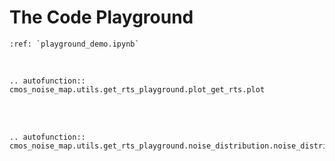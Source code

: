 # The Code Playground

```{eval-rst}
:ref: `playground_demo.ipynb`
```

<br>

```{eval-rst}
.. autofunction:: cmos_noise_map.utils.get_rts_playground.plot_get_rts.plot
```

<br><br>

```{eval-rst}
.. autofunction:: cmos_noise_map.utils.get_rts_playground.noise_distribution.noise_distribution_plot
```